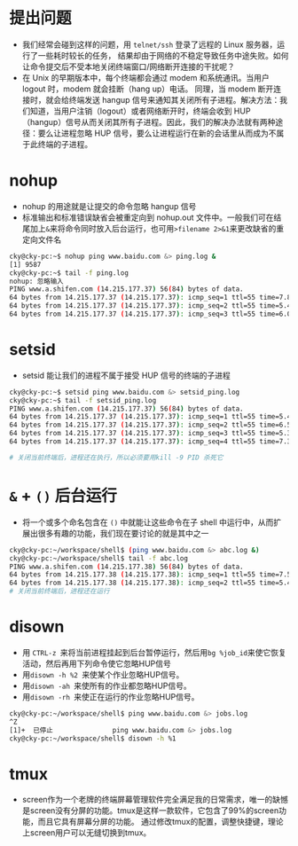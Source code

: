 # 提出问题
- 我们经常会碰到这样的问题，用 `telnet/ssh` 登录了远程的 Linux 服务器，运行了一些耗时较长的任务， 结果却由于网络的不稳定导致任务中途失败。如何让命令提交后不受本地关闭终端窗口/网络断开连接的干扰呢？
- 在 Unix 的早期版本中，每个终端都会通过 modem 和系统通讯。当用户 logout 时，modem 就会挂断（hang up）电话。 同理，当 modem 断开连接时，就会给终端发送 hangup 信号来通知其关闭所有子进程。解决方法：我们知道，当用户注销（logout）或者网络断开时，终端会收到 HUP（hangup）信号从而关闭其所有子进程。因此，我们的解决办法就有两种途径：要么让进程忽略 HUP 信号，要么让进程运行在新的会话里从而成为不属于此终端的子进程。

# nohup
- nohup 的用途就是让提交的命令忽略 hangup 信号
- 标准输出和标准错误缺省会被重定向到 nohup.out 文件中。一般我们可在结尾加上`&`来将命令同时放入后台运行，也可用` >filename 2>&1 `来更改缺省的重定向文件名

```bash
cky@cky-pc:~$ nohup ping www.baidu.com &> ping.log &
[1] 9587
cky@cky-pc:~$ tail -f ping.log
nohup: 忽略输入
PING www.a.shifen.com (14.215.177.37) 56(84) bytes of data.
64 bytes from 14.215.177.37 (14.215.177.37): icmp_seq=1 ttl=55 time=7.82 ms
64 bytes from 14.215.177.37 (14.215.177.37): icmp_seq=2 ttl=55 time=5.40 ms
64 bytes from 14.215.177.37 (14.215.177.37): icmp_seq=3 ttl=55 time=6.02 ms
```

# setsid
- setsid 能让我们的进程不属于接受 HUP 信号的终端的子进程

```bash
cky@cky-pc:~$ setsid ping www.baidu.com &> setsid_ping.log
cky@cky-pc:~$ tail -f setsid_ping.log
PING www.a.shifen.com (14.215.177.37) 56(84) bytes of data.
64 bytes from 14.215.177.37 (14.215.177.37): icmp_seq=1 ttl=55 time=5.41 ms
64 bytes from 14.215.177.37 (14.215.177.37): icmp_seq=2 ttl=55 time=6.52 ms
64 bytes from 14.215.177.37 (14.215.177.37): icmp_seq=3 ttl=55 time=5.39 ms
64 bytes from 14.215.177.37 (14.215.177.37): icmp_seq=4 ttl=55 time=7.39 ms

# 关闭当前终端后，进程还在执行，所以必须要用kill -9 PID 杀死它
```


# `&` + `()` 后台运行
- 将一个或多个命名包含在 `()` 中就能让这些命令在子 shell 中运行中，从而扩展出很多有趣的功能，我们现在要讨论的就是其中之一
```bash
cky@cky-pc:~/workspace/shell$ (ping www.baidu.com &> abc.log &)
cky@cky-pc:~/workspace/shell$ tail -f abc.log
PING www.a.shifen.com (14.215.177.38) 56(84) bytes of data.
64 bytes from 14.215.177.38 (14.215.177.38): icmp_seq=1 ttl=55 time=7.55 ms
64 bytes from 14.215.177.38 (14.215.177.38): icmp_seq=2 ttl=55 time=5.42 ms
# 关闭当前终端后，进程还在运行
```

# disown
- 用 `CTRL-z `来将当前进程挂起到后台暂停运行，然后用`bg %job_id`来使它恢复活动，然后再用下列命令使它忽略HUP信号
- 用`disown -h %2 `来使某个作业忽略HUP信号。
- 用`disown -ah `来使所有的作业都忽略HUP信号。
- 用`disown -rh `来使正在运行的作业忽略HUP信号。

```bash
cky@cky-pc:~/workspace/shell$ ping www.baidu.com &> jobs.log
^Z
[1]+  已停止               ping www.baidu.com &> jobs.log
cky@cky-pc:~/workspace/shell$ disown -h %1
```

# tmux
- screen作为一个老牌的终端屏幕管理软件完全满足我的日常需求，唯一的缺憾是screen没有分屏的功能。tmux是这样一款软件，它包含了99%的screen功能，而且它具有屏幕分屏的功能。
通过修改tmux的配置，调整快捷键，理论上screen用户可以无缝切换到tmux。
